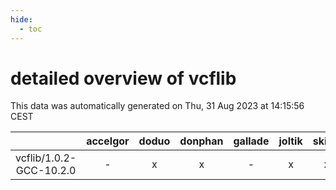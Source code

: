 ```yaml
---
hide:
  - toc
---
```


detailed overview of vcflib
===========================


This data was automatically generated on Thu, 31 Aug 2023 at 14:15:56 CEST  

| |accelgor|doduo|donphan|gallade|joltik|skitty|swalot|victini|
| :---: | :---: | :---: | :---: | :---: | :---: | :---: | :---: | :---: |
|vcflib/1.0.2-GCC-10.2.0|-|x|x|-|x|x|x|x|

